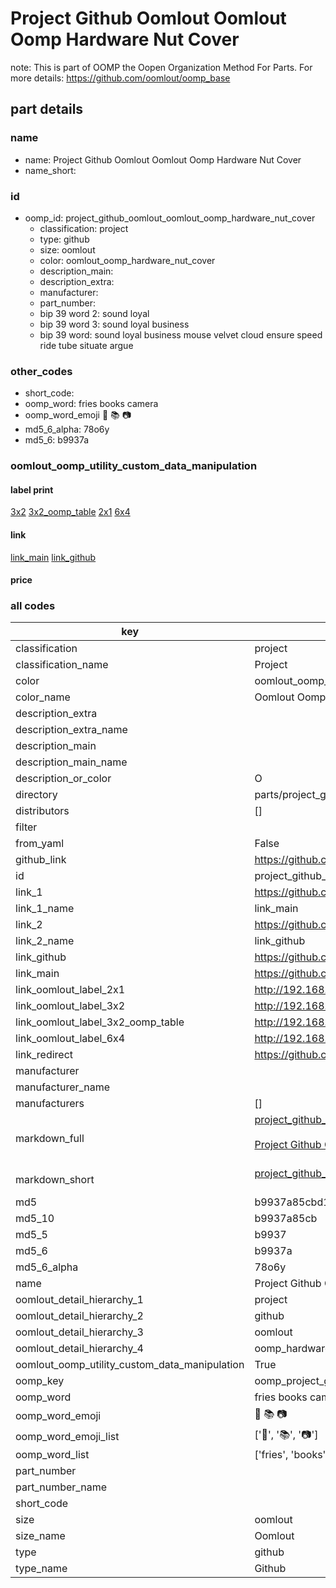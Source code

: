 # Project Github Oomlout Oomlout Oomp Hardware Nut Cover  

note: This is part of OOMP the Oopen Organization Method For Parts. For more details: https://github.com/oomlout/oomp_base

##  part details
  







### name
* name: Project Github Oomlout Oomlout Oomp Hardware Nut Cover
* name_short: 
### id
* oomp_id: project_github_oomlout_oomlout_oomp_hardware_nut_cover
  * classification: project
  * type: github
  * size: oomlout
  * color: oomlout_oomp_hardware_nut_cover
  * description_main: 
  * description_extra: 
  * manufacturer: 
  * part_number: 
  * bip 39 word 2: sound loyal
  * bip 39 word 3: sound loyal business
  * bip 39 word: sound loyal business mouse velvet cloud ensure speed ride tube situate argue

### other_codes
* short_code: 
* oomp_word: fries books camera
* oomp_word_emoji :fries: :books: :camera:
* md5_6_alpha: 78o6y
* md5_6: b9937a






### oomlout_oomp_utility_custom_data_manipulation
#### label print
[3x2](http://192.168.1.245:1112/?label=oomp%2078o6y)
[3x2_oomp_table](http://192.168.1.108:1112/?label=oomp%2078o6y)
[2x1](http://192.168.1.242:1112/?label=oomp%2078o6y)
[6x4](http://192.168.1.55:1112/?label=oomp%2078o6y)    

#### link

[link_main](https://github.com/oomlout/oomlout_oomp_version_1_messy/tree/main/parts/project_github_oomlout_oomlout_oomp_hardware_nut_cover) [link_github](https://github.com/oomlout/oomlout_oomp_version_1_messy/tree/main/parts/project_github_oomlout_oomlout_oomp_hardware_nut_cover)                             

#### price







### all codes 
| key | value |  
| --- | --- |  
| classification | project |  
| classification_name | Project |  
| color | oomlout_oomp_hardware_nut_cover |  
| color_name | Oomlout Oomp Hardware Nut Cover |  
| description_extra |  |  
| description_extra_name |  |  
| description_main |  |  
| description_main_name |  |  
| description_or_color | O  |  
| directory | parts/project_github_oomlout_oomlout_oomp_hardware_nut_cover |  
| distributors | [] |  
| filter |  |  
| from_yaml | False |  
| github_link | https://github.com/oomlout/oomlout_oomp_part_src/tree/main/parts/project_github_oomlout_oomlout_oomp_hardware_nut_cover |  
| id | project_github_oomlout_oomlout_oomp_hardware_nut_cover |  
| link_1 | https://github.com/oomlout/oomlout_oomp_version_1_messy/tree/main/parts/project_github_oomlout_oomlout_oomp_hardware_nut_cover |  
| link_1_name | link_main |  
| link_2 | https://github.com/oomlout/oomlout_oomp_version_1_messy/tree/main/parts/project_github_oomlout_oomlout_oomp_hardware_nut_cover |  
| link_2_name | link_github |  
| link_github | https://github.com/oomlout/oomlout_oomp_version_1_messy/tree/main/parts/project_github_oomlout_oomlout_oomp_hardware_nut_cover |  
| link_main | https://github.com/oomlout/oomlout_oomp_version_1_messy/tree/main/parts/project_github_oomlout_oomlout_oomp_hardware_nut_cover |  
| link_oomlout_label_2x1 | http://192.168.1.242:1112/?label=oomp%2078o6y |  
| link_oomlout_label_3x2 | http://192.168.1.245:1112/?label=oomp%2078o6y |  
| link_oomlout_label_3x2_oomp_table | http://192.168.1.108:1112/?label=oomp%2078o6y |  
| link_oomlout_label_6x4 | http://192.168.1.55:1112/?label=oomp%2078o6y |  
| link_redirect | https://github.com/oomlout/oomlout_oomp_version_1_messy/tree/main/parts/project_github_oomlout_oomlout_oomp_hardware_nut_cover |  
| manufacturer |  |  
| manufacturer_name |  |  
| manufacturers | [] |  
| markdown_full | [project_github_oomlout_oomlout_oomp_hardware_nut_cover](none)<br>[](none)<br>[Project Github Oomlout Oomlout Oomp Hardware Nut Cover](none)<br><br> |  
| markdown_short | [project_github_oomlout_oomlout_oomp_hardware_nut_cover](none)<br><br> |  
| md5 | b9937a85cbd10968aff9090a3e21267e |  
| md5_10 | b9937a85cb |  
| md5_5 | b9937 |  
| md5_6 | b9937a |  
| md5_6_alpha | 78o6y |  
| name | Project Github Oomlout Oomlout Oomp Hardware Nut Cover |  
| oomlout_detail_hierarchy_1 | project |  
| oomlout_detail_hierarchy_2 | github |  
| oomlout_detail_hierarchy_3 | oomlout |  
| oomlout_detail_hierarchy_4 | oomp_hardware_nut_cover |  
| oomlout_oomp_utility_custom_data_manipulation | True |  
| oomp_key | oomp_project_github_oomlout_oomlout_oomp_hardware_nut_cover |  
| oomp_word | fries books camera |  
| oomp_word_emoji | :fries: :books: :camera: |  
| oomp_word_emoji_list | [':fries:', ':books:', ':camera:'] |  
| oomp_word_list | ['fries', 'books', 'camera'] |  
| part_number |  |  
| part_number_name |  |  
| short_code |  |  
| size | oomlout |  
| size_name | Oomlout |  
| type | github |  
| type_name | Github |  

